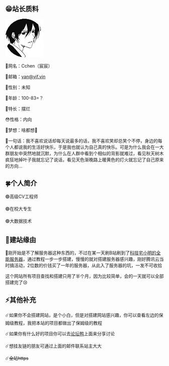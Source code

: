## 😁站长质料

![](../../img/1.png ":no-zoom")

🚴网名：Cchen（宸宸）

📧邮箱：yan@yjf.vin

👦性别：未知

👶年龄：100-83=？

🦵特长：摆烂

😳性格：内向

🎅梦想：啥都想🤤

🎤一句话：我不喜欢说话却每天说最多的话，我不喜欢笑却总笑个不停，身边的每个人都说我的生活好快乐，于是我也就认为自己真的快乐。可是为什么我会在一大群朋友中突然地就沉默，为什么在人群中看到个相似的背影就难过，看见秋天树木疯狂地掉叶子我就忘记了说话，看见天色渐晚路上暖黄色的灯火就忘记了自己原来的方向…

## 🍀个人简介

🟢高级CV工程师

🟢在校大专生

🟢大数据技术

## 🥣建站缘由

🌝刚开始是不了解服务器这种东西的，不过在某一天刷B站刷到了[科技宅小明的全能服务器](https://space.bilibili.com/5626102/channel/collectiondetail?sid=6752)，通过教程一步一步搭建，慢慢的就对搭建服务器感兴趣，刚好腾讯云当时搞活动，2位数的价钱买了一年的服务器，从此入了服务器的坑，一发不可收拾

这个网站所有项目查找和搭建只用了半个月，因为比较简单，会的一天就可以全部搭建完了😢

## ⚡其他补充

☄️如果你不会搭建网站，是个小白，但是对搭建网站感兴趣，你可以查看左边的保姆级教程，我把本站的项目都做出了保姆级的教程

☄️如果你有什么好的项目你可以去[论坛鸭](https://yan.vin:666)上面来分享讨论

☄️想挂友链的朋友可通过上面的邮件联系站主大大

☄️~~全站https~~
